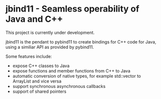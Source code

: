 # jbind11 - Seamless operability of Java and C++

This project is currently under development.

jbind11 is the pendant to pybind11 to create bindings for C++ code for Java, using a similiar API as provided by pybind11. 

Some features include:

- expose C++ classes to Java
- expose functions and member functions from C++ to Java
- automatic conversion of native types, for example std::vector to ArrayList and vice versa
- support synchronous asynchronous callbacks
- support of shared pointers
